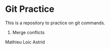 # Git Practice


This is a repository to practice on git commands.
1. Merge conflicts

Mathieu
Loic
Astrid
